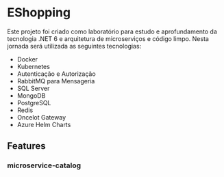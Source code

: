 # EShopping

Este projeto foi criado como laboratório para estudo e aprofundamento da tecnologia .NET 6 e arquitetura de microserviços e código limpo.
Nesta jornada será utilizada as seguintes tecnologias:

 *   Docker
 *   Kubernetes
 *   Autenticação e Autorização
 *   RabbitMQ para Mensageria
 *   SQL Server
 *   MongoDB
 *   PostgreSQL
 *   Redis
 *   Oncelot Gateway
 *   Azure Helm Charts

## Features

### microservice-catalog
